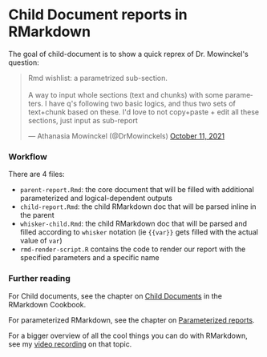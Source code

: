 
# Child Document reports in RMarkdown

The goal of child-document is to show a quick reprex of Dr. Mowinckel's question:

<blockquote class="twitter-tweet"><p lang="en" dir="ltr">Rmd wishlist: a parametrized sub-section. <br><br>A way to input whole sections (text and chunks) with some parameters. I have q&#39;s following two basic logics, and thus two sets of text+chunk based on these. I&#39;d love to not copy+paste + edit all these sections, just input as sub-report</p>&mdash; Athanasia Mowinckel (@DrMowinckels) <a href="https://twitter.com/DrMowinckels/status/1447518834005532676?ref_src=twsrc%5Etfw">October 11, 2021</a></blockquote> <script async src="https://platform.twitter.com/widgets.js" charset="utf-8"></script>

### Workflow

There are 4 files:  

- `parent-report.Rmd`: the core document that will be filled with additional parameterized and logical-dependent outputs  
- `child-report.Rmd`: the child RMarkdown doc that will be parsed inline in the parent  
- `whisker-child.Rmd`: the child RMarkdown doc that will be parsed and filled according to `whisker` notation (ie `{{var}}` gets filled with the actual value of `var`)  
- `rmd-render-script.R` contains the code to render our report with the specified parameters and a specific name

### Further reading

For Child documents, see the chapter on [Child Documents](https://bookdown.org/yihui/rmarkdown-cookbook/child-document.html) in the RMarkdown Cookbook.

For parameterized RMarkdown, see the chapter on [Parameterized reports](https://bookdown.org/yihui/rmarkdown/parameterized-reports.html).

For a bigger overview of all the cool things you can do with RMarkdown, see my [video recording](https://jthomasmock.github.io/penguin-project/) on that topic.
